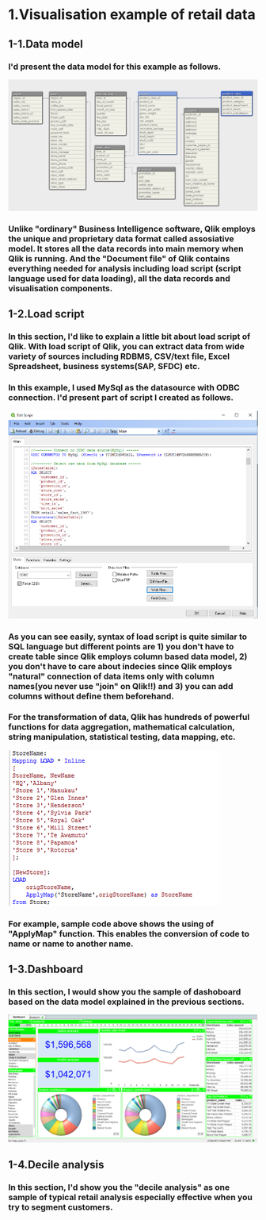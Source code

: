 # 1.Visualisation example of retail data

## 1-1.Data model
###   I'd present the data model for this example as follows.
![Data model](/images/dataModel.bmp)
### Unlike "ordinary" Business Intelligence software, Qlik employs the unique and proprietary data format called assosiative model. It stores all the data records into main memory when Qlik is running. And the "Document file" of Qlik contains everything needed for analysis including load script (script language used for data loading), all the data records and visualisation components.
## 1-2.Load script
### In this section, I'd like to explain a little bit about load script of Qlik. With load script of Qlik, you can extract data from wide variety of sources including RDBMS, CSV/text file, Excel Spreadsheet, business systems(SAP, SFDC) etc. 
### In this example, I used MySql as the datasource with ODBC connection. I'd present part of script I created as follows.
 ![Load script](/images/loadScript1.bmp)
### As you can see easily, syntax of load script is quite similar to SQL language but different points are 1) you don't have to create table since Qlik employs column based data model, 2) you don't have to care about indecies since Qlik employs "natural" connection of data items only with column names(you never use "join" on Qlik!!) and 3) you can add columns without define them beforehand. 
### For the transformation of data, Qlik has hundreds of powerful functions for data aggregation, mathematical calculation, string manipulation, statistical testing, data mapping, etc.
 ![Load script2](/images/loadScript2.bmp)
### For example, sample code above shows the using of "ApplyMap" function. This enables the conversion of code to name or name to another name.
## 1-3.Dashboard
### In this section, I would show you the sample of dashoboard based on the data model explained in the previous sections.
 ![Dashboard](/images/dashboard.bmp)
## 1-4.Decile analysis
### In this section, I'd show you the "decile analysis" as one sample of typical retail analysis especially effective when you try to segment customers. 